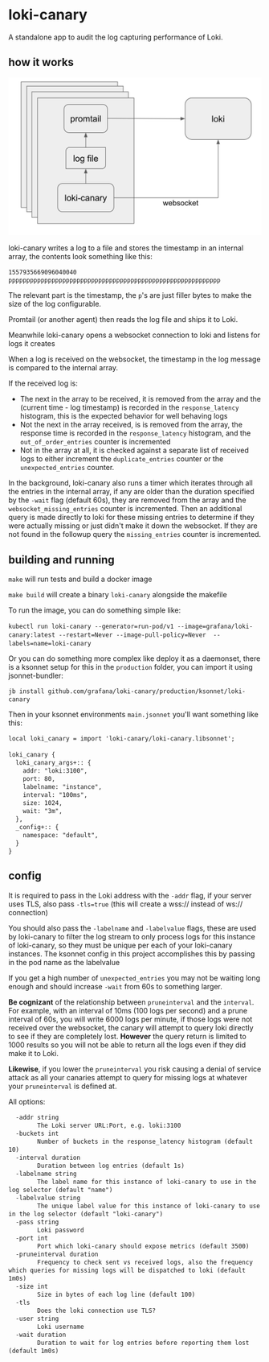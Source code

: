 
# loki-canary

A standalone app to audit the log capturing performance of Loki.

## how it works

![block_diagram](docs/block.png)

loki-canary writes a log to a file and stores the timestamp in an internal array, the contents look something like this:

```nohighlight
1557935669096040040 ppppppppppppppppppppppppppppppppppppppppppppppppppppppppppp
```

The relevant part is the timestamp, the `p`'s are just filler bytes to make the size of the log configurable.

Promtail (or another agent) then reads the log file and ships it to Loki.

Meanwhile loki-canary opens a websocket connection to loki and listens for logs it creates

When a log is received on the websocket, the timestamp in the log message is compared to the internal array.

If the received log is:

  * The next in the array to be received, it is removed from the array and the (current time - log timestamp) is recorded in the `response_latency` histogram, this is the expected behavior for well behaving logs
  * Not the next in the array received, is is removed from the array, the response time is recorded in the `response_latency` histogram, and the `out_of_order_entries` counter is incremented
  * Not in the array at all, it is checked against a separate list of received logs to either increment the `duplicate_entries` counter or the `unexpected_entries` counter.

In the background, loki-canary also runs a timer which iterates through all the entries in the internal array, if any are older than the duration specified by the `-wait` flag (default 60s), they are removed from the array and the `websocket_missing_entries` counter is incremented.  Then an additional query is made directly to loki for these missing entries to determine if they were actually missing or just didn't make it down the websocket.  If they are not found in the followup query the `missing_entries` counter is incremented.

## building and running

`make` will run tests and build a docker image

`make build` will create a binary `loki-canary` alongside the makefile

To run the image, you can do something simple like:

`kubectl run loki-canary --generator=run-pod/v1 --image=grafana/loki-canary:latest --restart=Never --image-pull-policy=Never  --labels=name=loki-canary`

Or you can do something more complex like deploy it as a daemonset, there is a ksonnet setup for this in the `production` folder, you can import it using jsonnet-bundler:

```shell
jb install github.com/grafana/loki-canary/production/ksonnet/loki-canary
```

Then in your ksonnet environments `main.jsonnet` you'll want something like this:

```nohighlight
local loki_canary = import 'loki-canary/loki-canary.libsonnet';

loki_canary {
  loki_canary_args+:: {
    addr: "loki:3100",
    port: 80,
    labelname: "instance",
    interval: "100ms",
    size: 1024,
    wait: "3m",
  },
  _config+:: {
    namespace: "default",
  }
}

```

## config

It is required to pass in the Loki address with the `-addr` flag, if your server uses TLS, also pass `-tls=true` (this will create a wss:// instead of ws:// connection)

You should also pass the `-labelname` and `-labelvalue` flags, these are used by loki-canary to filter the log stream to only process logs for this instance of loki-canary, so they must be unique per each of your loki-canary instances.  The ksonnet config in this project accomplishes this by passing in the pod name as the labelvalue

If you get a high number of `unexpected_entries` you may not be waiting long enough and should increase `-wait` from 60s to something larger.

__Be cognizant__ of the relationship between `pruneinterval` and the `interval`.  For example, with an interval of 10ms (100 logs per second) and a prune interval of 60s, you will write 6000 logs per minute, if those logs were not received over the websocket, the canary will attempt to query loki directly to see if they are completely lost.  __However__ the query return is limited to 1000 results so you will not be able to return all the logs even if they did make it to Loki.

__Likewise__, if you lower the `pruneinterval` you risk causing a denial of service attack as all your canaries attempt to query for missing logs at whatever your `pruneinterval` is defined at.

All options:

```nohighlight
  -addr string
        The Loki server URL:Port, e.g. loki:3100
  -buckets int
        Number of buckets in the response_latency histogram (default 10)
  -interval duration
        Duration between log entries (default 1s)
  -labelname string
        The label name for this instance of loki-canary to use in the log selector (default "name")
  -labelvalue string
        The unique label value for this instance of loki-canary to use in the log selector (default "loki-canary")
  -pass string
        Loki password
  -port int
        Port which loki-canary should expose metrics (default 3500)
  -pruneinterval duration
        Frequency to check sent vs received logs, also the frequency which queries for missing logs will be dispatched to loki (default 1m0s)
  -size int
        Size in bytes of each log line (default 100)
  -tls
        Does the loki connection use TLS?
  -user string
        Loki username
  -wait duration
        Duration to wait for log entries before reporting them lost (default 1m0s)
```
